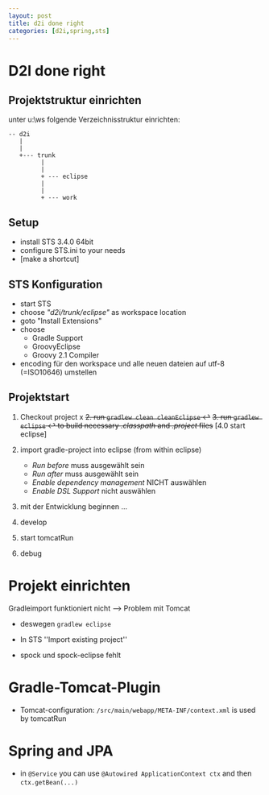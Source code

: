 ```yaml
---
layout: post
title: d2i done right
categories: [d2i,spring,sts]
---
```



D2I done right
================


Projektstruktur einrichten
----------------------------------------

unter u:\ws folgende Verzeichnisstruktur einrichten:

    -- d2i
       |
       |
       +--- trunk
             |
             |
	         + --- eclipse
	         |
	         |
	         + --- work


Setup
-------
* install STS 3.4.0 64bit
* configure STS.ini to your needs
* [make a shortcut]

STS Konfiguration
----------------------------
* start STS
* choose *"d2i/trunk/eclipse"* as workspace location
* goto "Install Extensions"
* choose 
    * Gradle Support
    * GroovyEclipse
    * Groovy 2.1 Compiler
* encoding für den workspace und alle neuen dateien auf utf-8 (=ISO10646) umstellen 


Projektstart
---------------------
1. Checkout project x
~~2. run `gradlew clean cleanEclipse` &#x21A9;~~
~~3. run `gradlew eclipse` &#x21A9; to build necessary *.classpath* and *.project* files~~
[4.0 start eclipse]
4. import gradle-project into eclipse (from within eclipse)
    * _Run before_ muss ausgewählt sein
    * _Run after_ muss ausgewählt sein
    * _Enable dependency management_ NICHT auswählen
    * _Enable DSL Support_ nicht auswählen

5. mit der Entwicklung beginnen ...



1. develop
1. start tomcatRun
1. debug


Projekt einrichten
====================
Gradleimport funktioniert nicht --> Problem mit Tomcat

* deswegen `gradlew eclipse`
* In STS ''Import existing project''

* spock und spock-eclipse fehlt

Gradle-Tomcat-Plugin
======================
* Tomcat-configuration: ```/src/main/webapp/META-INF/context.xml``` is used by tomcatRun


Spring and JPA
==================
* in ```@Service``` you can use ```@Autowired ApplicationContext ctx``` and then ```ctx.getBean(...)```

